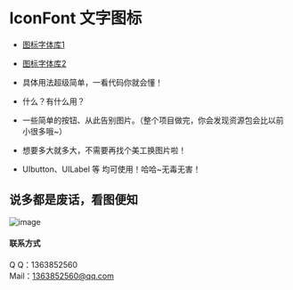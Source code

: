 # IconFont 文字图标
* [图标字体库1](https://http://www.fontello.com/)
 
* [图标字体库2](http://www.iconfont.cn/repositories/)
* 具体用法超级简单，一看代码你就会懂！
* 什么？有什么用？
* 一些简单的按钮、从此告别图片。（整个项目做完，你会发现资源包会比以前小很多哦~）
* 想要多大就多大，不需要再找个美工换图片啦！
* UIbutton、UILabel 等 均可使用！哈哈~无毒无害！

## 说多都是废话，看图便知

![image](./1224·2.gif)

#### 联系方式  <br />
Q    Q：1363852560 <br />
Mail：1363852560@qq.com<br />

